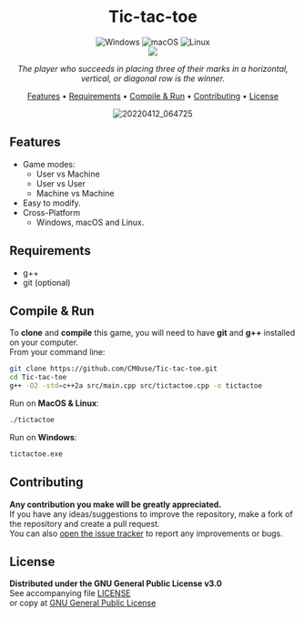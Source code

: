 <!--
*** If you like this README,
*** it is available as a template in my repositories,
*** here is the link:
*** https://github.com/CM0use/README-TEMPLATE
-->
<h1 align="center">Tic-tac-toe</h1>

<p align="center">
  <img src="https://img.shields.io/badge/Windows-0078d7?style=for-the-badge&logo=windows&logoColor=ffffff" alt="Windows">
  <img src="https://img.shields.io/badge/mac%20OS-313131?style=for-the-badge&logo=macos&logoColor=d7d7d7" alt="macOS">
  <img src="https://img.shields.io/badge/Linux-ffffff?style=for-the-badge&logo=linux&logoColor=000000" alt="Linux">
  <br>
  <a href="https://github.com/CM0use/Tic-tac-toe/blob/main/LICENSE"><img src="https://img.shields.io/badge/License-GPLv3-4a6484?style=for-the-badge"></a>
</p>

<p align="center"><i>The player who succeeds in placing three of their marks in a horizontal, vertical, or diagonal row is the winner.</i></p>

<p align="center">
  <a href="#features">Features</a> •
  <a href="#requirements">Requirements</a> •
  <a href="#compile--run">Compile & Run</a> •
  <a href="#contributing">Contributing</a> •
  <a href="#license">License</a>
</p>

<div align="center">

![20220412_064725](https://user-images.githubusercontent.com/102839710/163684326-e58c52a0-b154-4d21-9bb8-3e2caed2d494.gif)
</div>

## Features
* Game modes:
  - User vs Machine
  - User vs User
  - Machine vs Machine
* Easy to modify.
* Cross-Platform
  - Windows, macOS and Linux.

## Requirements
* g++
* git (optional)

## Compile & Run
To **clone** and **compile** this game, you will need to have **git** and **g++** installed on your computer.<br>
From your command line:

```bash
git clone https://github.com/CM0use/Tic-tac-toe.git
cd Tic-tac-toe
g++ -O2 -std=c++2a src/main.cpp src/tictactoe.cpp -o tictactoe
```

Run on **MacOS & Linux**:
```bash
./tictactoe
```

Run on **Windows**:
```cmd
tictactoe.exe
```

## Contributing
**Any contribution you make will be greatly appreciated.**<br>
If you have any ideas/suggestions to improve the repository, make a fork of the repository and create a pull request.<br>
You can also <a href="https://github.com/CM0use/Tic-tac-toe/issues">open the issue tracker</a> to report any improvements or bugs.<br>

## License
**Distributed under the GNU General Public License v3.0**<br>
See accompanying file <a href="https://github.com/CM0use/Tic-tac-toe/blob/main/LICENSE">LICENSE</a><br>
or copy at <a href="https://www.gnu.org/licenses/gpl-3.0.txt">GNU General Public License</a>
